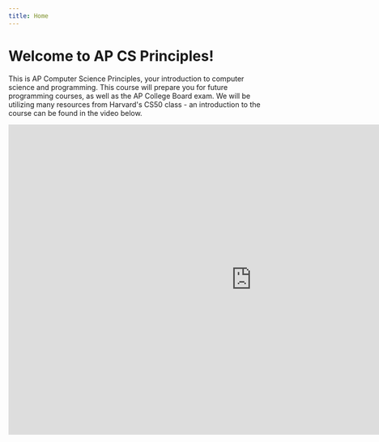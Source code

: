 ```yaml
---
title: Home
---
```


# Welcome to AP CS Principles!

This is AP Computer Science Principles, your introduction to computer science and programming. This course will prepare you for future programming courses, as well as the AP College Board exam. We will be utilizing many resources from Harvard's CS50 class - an introduction to the course can be found in the video below.

<iframe width="960" height="612" src="https://www.youtube.com/embed/tZxLMIk_SaY" frameborder="0" allow="accelerometer; autoplay; encrypted-media; gyroscope; picture-in-picture" allowfullscreen></iframe>
